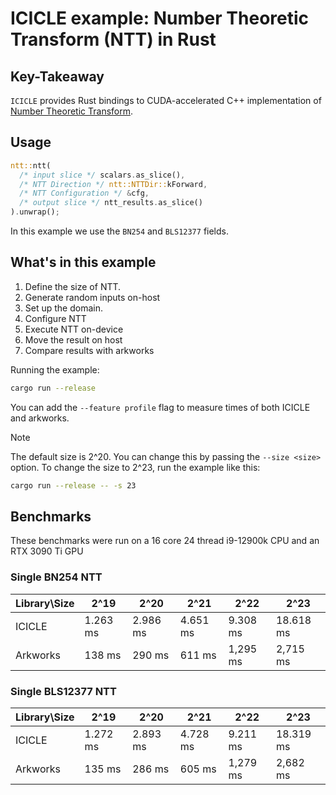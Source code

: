 # ICICLE example: Number Theoretic Transform (NTT) in Rust

## Key-Takeaway

`ICICLE` provides Rust bindings to CUDA-accelerated C++ implementation of [Number Theoretic Transform](https://github.com/ingonyama-zk/ingopedia/blob/master/src/fft.md).

## Usage

```rust
ntt::ntt(
  /* input slice */ scalars.as_slice(),
  /* NTT Direction */ ntt::NTTDir::kForward,
  /* NTT Configuration */ &cfg,
  /* output slice */ ntt_results.as_slice()
).unwrap();
```

In this example we use the `BN254` and `BLS12377` fields.

## What's in this example

1. Define the size of NTT.
2. Generate random inputs on-host
3. Set up the domain.
4. Configure NTT
5. Execute NTT on-device
6. Move the result on host
7. Compare results with arkworks

Running the example:

```sh
cargo run --release
```

You can add the `--feature profile` flag to measure times of both ICICLE and arkworks.

> [!NOTE]
> The default size is 2^20. You can change this by passing the `--size <size>` option. To change the size to 2^23, run the example like this:

```sh
cargo run --release -- -s 23
```

## Benchmarks

These benchmarks were run on a 16 core 24 thread i9-12900k CPU and an RTX 3090 Ti GPU

### Single BN254 NTT

| Library\Size | 2^19 | 2^20 | 2^21 | 2^22 | 2^23 |
|--------------|------|------|------|------|------|
| ICICLE | 1.263 ms | 2.986 ms | 4.651 ms | 9.308 ms | 18.618 ms |
| Arkworks | 138 ms | 290 ms | 611 ms | 1,295 ms | 2,715 ms |

### Single BLS12377 NTT

| Library\Size | 2^19 | 2^20 | 2^21 | 2^22 | 2^23 |
|--------------|------|------|------|------|------|
| ICICLE | 1.272 ms | 2.893 ms | 4.728 ms | 9.211 ms | 18.319 ms |
| Arkworks | 135 ms | 286 ms | 605 ms | 1,279 ms | 2,682 ms |
